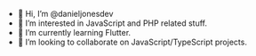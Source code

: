 - 👋 Hi, I’m @danieljonesdev
- 👀 I’m interested in JavaScript and PHP related stuff.
- 🌱 I’m currently learning Flutter.
- 💞️ I’m looking to collaborate on JavaScript/TypeScript projects.

<!---
danieljonesdev/danieljonesdev is a ✨ special ✨ repository because its `README.md` (this file) appears on your GitHub profile.
You can click the Preview link to take a look at your changes.
--->
